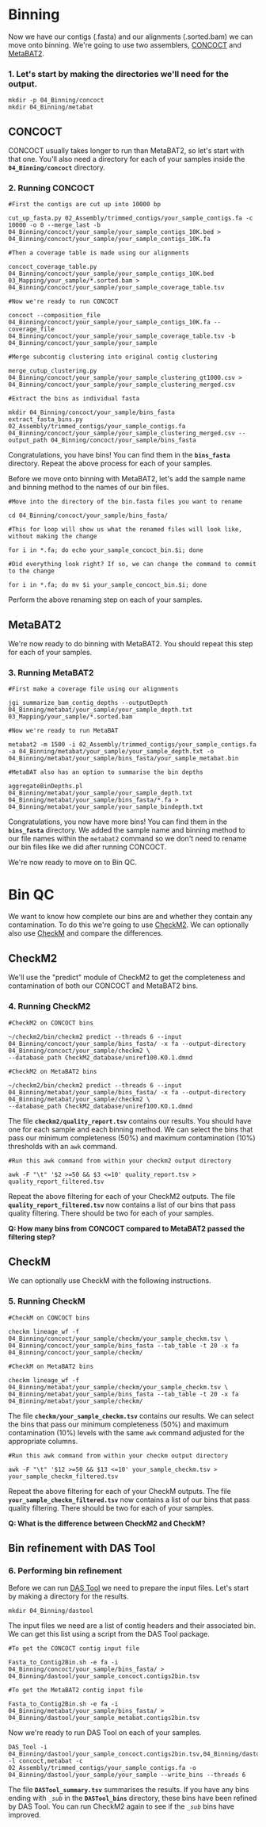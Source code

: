 # Binning

Now we have our contigs (.fasta) and our alignments (.sorted.bam) we can move onto binning.
We're going to use two assemblers, [CONCOCT](https://github.com/BinPro/CONCOCT) and [MetaBAT2](https://bitbucket.org/berkeleylab/metabat/src/master/).

### 1. Let's start by making the directories we'll need for the output.
```
mkdir -p 04_Binning/concoct
mkdir 04_Binning/metabat
```

## CONCOCT
CONCOCT usually takes longer to run than MetaBAT2, so let's start with that one.
You'll also need a directory for each of your samples inside the **`04_Binning/concoct`** directory.

### 2. Running CONCOCT
```
#First the contigs are cut up into 10000 bp

cut_up_fasta.py 02_Assembly/trimmed_contigs/your_sample_contigs.fa -c 10000 -o 0 --merge_last -b 04_Binning/concoct/your_sample/your_sample_contigs_10K.bed > 04_Binning/concoct/your_sample/your_sample_contigs_10K.fa

#Then a coverage table is made using our alignments

concoct_coverage_table.py 04_Binning/concoct/your_sample/your_sample_contigs_10K.bed 03_Mapping/your_sample/*.sorted.bam > 04_Binning/concoct/your_sample/your_sample_coverage_table.tsv

#Now we're ready to run CONCOCT

concoct --composition_file 04_Binning/concoct/your_sample/your_sample_contigs_10K.fa --coverage_file 04_Binning/concoct/your_sample/your_sample_coverage_table.tsv -b 04_Binning/concoct/your_sample/your_sample

#Merge subcontig clustering into original contig clustering

merge_cutup_clustering.py 04_Binning/concoct/your_sample/your_sample_clustering_gt1000.csv > 04_Binning/concoct/your_sample/your_sample_clustering_merged.csv

#Extract the bins as individual fasta

mkdir 04_Binning/concoct/your_sample/bins_fasta
extract_fasta_bins.py 02_Assembly/trimmed_contigs/your_sample_contigs.fa 04_Binning/concoct/your_sample/your_sample_clustering_merged.csv --output_path 04_Binning/concoct/your_sample/bins_fasta
```

Congratulations, you have bins! You can find them in the **`bins_fasta`** directory. Repeat the above process for each of your samples.

Before we move onto binning with MetaBAT2, let's add the sample name and binning method to the names of our bin files.

```
#Move into the directory of the bin.fasta files you want to rename

cd 04_Binning/concoct/your_sample/bins_fasta/

#This for loop will show us what the renamed files will look like, without making the change

for i in *.fa; do echo your_sample_concoct_bin.$i; done

#Did everything look right? If so, we can change the command to commit to the change

for i in *.fa; do mv $i your_sample_concoct_bin.$i; done
```
Perform the above renaming step on each of your samples.

## MetaBAT2
We're now ready to do binning with MetaBAT2. You should repeat this step for each of your samples.

### 3. Running MetaBAT2

```
#First make a coverage file using our alignments

jgi_summarize_bam_contig_depths --outputDepth 04_Binning/metabat/your_sample/your_sample_depth.txt 03_Mapping/your_sample/*.sorted.bam

#Now we're ready to run MetaBAT

metabat2 -m 1500 -i 02_Assembly/trimmed_contigs/your_sample_contigs.fa -a 04_Binning/metabat/your_sample/your_sample_depth.txt -o 04_Binning/metabat/your_sample/bins_fasta/your_sample_metabat.bin

#MetaBAT also has an option to summarise the bin depths

aggregateBinDepths.pl 04_Binning/metabat/your_sample/your_sample_depth.txt 04_Binning/metabat/your_sample/bins_fasta/*.fa > 04_Binning/metabat/your_sample/your_sample_bindepth.txt
```

Congratulations, you now have more bins! You can find them in the **`bins_fasta`** directory. We added the sample name and binning method to our file names within the `metabat2` command so we don't need to rename our bin files like we did after running CONCOCT.

We're now ready to move on to Bin QC.

# Bin QC
We want to know how complete our bins are and whether they contain any contamination. To do this we're going to use [CheckM2](https://github.com/chklovski/CheckM2). We can optionally also use [CheckM](https://github.com/Ecogenomics/CheckM) and compare the differences.

## CheckM2

We'll use the "predict" module of CheckM2 to get the completeness and contamination of both our CONCOCT and MetaBAT2 bins.

### 4. Running CheckM2
```
#CheckM2 on CONCOCT bins

~/checkm2/bin/checkm2 predict --threads 6 --input 04_Binning/concoct/your_sample/bins_fasta/ -x fa --output-directory 04_Binning/concoct/your_sample/checkm2 \
--database_path CheckM2_database/uniref100.KO.1.dmnd

#CheckM2 on MetaBAT2 bins

~/checkm2/bin/checkm2 predict --threads 6 --input 04_Binning/metabat/your_sample/bins_fasta/ -x fa --output-directory 04_Binning/metabat/your_sample/checkm2 \
--database_path CheckM2_database/uniref100.KO.1.dmnd
```

The file **`checkm2/quality_report.tsv`** contains our results. You should have one for each sample and each binning method. We can select the bins that pass our minimum completeness (50%) and maximum contamination (10%) thresholds with an `awk` command.

```
#Run this awk command from within your checkm2 output directory

awk -F "\t" '$2 >=50 && $3 <=10' quality_report.tsv > quality_report_filtered.tsv
```

Repeat the above filtering for each of your CheckM2 outputs. The file **`quality_report_filtered.tsv`** now contains a list of our bins that pass quality filtering. There should be two for each of your samples.

**Q: How many bins from CONCOCT compared to MetaBAT2 passed the filtering step?**

## CheckM

We can optionally use CheckM with the following instructions.

### 5. Running CheckM
```
#CheckM on CONCOCT bins

checkm lineage_wf -f 04_Binning/concoct/your_sample/checkm/your_sample_checkm.tsv \
04_Binning/concoct/your_sample/bins_fasta --tab_table -t 20 -x fa 04_Binning/concoct/your_sample/checkm/

#CheckM on MetaBAT2 bins

checkm lineage_wf -f 04_Binning/metabat/your_sample/checkm/your_sample_checkm.tsv \
04_Binning/metabat/your_sample/bins_fasta --tab_table -t 20 -x fa 04_Binning/metabat/your_sample/checkm/
```

The file **`checkm/your_sample_checkm.tsv`** contains our results. We can select the bins that pass our minimum completeness (50%) and maximum contamination (10%) levels with the same `awk` command adjusted for the appropriate columns.

```
#Run this awk command from within your checkm output directory

awk -F "\t" '$12 >=50 && $13 <=10' your_sample_checkm.tsv > your_sample_checkm_filtered.tsv
```

Repeat the above filtering for each of your CheckM outputs. The file **`your_sample_checkm_filtered.tsv`** now contains a list of our bins that pass quality filtering. There should be two for each of your samples.

**Q: What is the difference between CheckM2 and CheckM?**

## Bin refinement with DAS Tool

### 6. Performing bin refinement 

Before we can run [DAS Tool](https://github.com/cmks/DAS_Tool) we need to prepare the input files. Let's start by making a directory for the results.

`mkdir 04_Binning/dastool`

The input files we need are a list of contig headers and their associated bin. We can get this list using a script from the DAS Tool package.

```
#To get the CONCOCT contig input file

Fasta_to_Contig2Bin.sh -e fa -i 04_Binning/concoct/your_sample/bins_fasta/ > 04_Binning/dastool/your_sample_concoct.contigs2bin.tsv

#To get the MetaBAT2 contig input file

Fasta_to_Contig2Bin.sh -e fa -i 04_Binning/metabat/your_sample/bins_fasta/ > 04_Binning/dastool/your_sample_metabat.contigs2bin.tsv
```

Now we're ready to run DAS Tool on each of your samples.

```
DAS_Tool -i 04_Binning/dastool/your_sample_concoct.contigs2bin.tsv,04_Binning/dastool/your_sample_metabat.contigs2bin.tsv -l concoct,metabat -c 02_Assembly/trimmed_contigs/your_sample_contigs.fa -o 04_Binning/dastool/your_sample/your_sample --write_bins --threads 6
```

The file **`DASTool_summary.tsv`** summarises the results. If you have any bins ending with *`_sub`* in the **`DASTool_bins`** directory, these bins have been refined by DAS Tool. You can run CheckM2 again to see if the *`_sub`* bins have improved.
